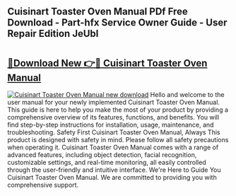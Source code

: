 ## Cuisinart Toaster Oven Manual PDf Free Download - Part-hfx Service Owner Guide - User Repair Edition JeUbI

# <h2><a href="http://bc30741.oget.top/?id=Cuisinart+Toaster+Oven+Manual">🔗Download New 👉🔴 Cuisinart Toaster Oven Manual</a></h2>

[![Cuisinart Toaster Oven Manual new download](https://i.imgur.com/5g1atiW.png)](http://bc30741.oget.top/?id=Cuisinart+Toaster+Oven+Manual)
Hello and welcome to the user manual for your newly implemented Cuisinart Toaster Oven Manual. This guide is here to help you make the most of your product by providing a comprehensive overview of its features, functions, and benefits. You will find step-by-step instructions for installation, usage, maintenance, and troubleshooting. Safety First Cuisinart Toaster Oven Manual, Always This product is designed with safety in mind. Please follow all safety precautions when operating it. Cuisinart Toaster Oven Manual comes with a range of advanced features, including object detection, facial recognition, customizable settings, and real-time monitoring, all easily controlled through the user-friendly and intuitive interface. We're Here to Guide You Cuisinart Toaster Oven Manual. We are committed to providing you with comprehensive support.
